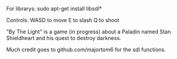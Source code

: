 For librarys:
sudo apt-get install libsdl*

Controls:
WASD to move
E to slash
Q to shoot

"By The Light" is a game (in progress) about a Paladin named Stan Shieldheart and his quest to destroy darkness.

Much credit goes to github.com/majortom6 for the sdl functions.
